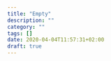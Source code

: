 ```yaml
---
title: "Empty"
description: ""
category: ""
tags: []
date: 2020-04-04T11:57:31+02:00
draft: true
---
```


